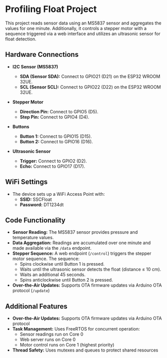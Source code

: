 # Profiling Float Project

This project reads sensor data using an MS5837 sensor and aggregates the values for one minute. Additionally, it controls a stepper motor with a sequence triggered via a web interface and utilizes an ultrasonic sensor for float detection.

## Hardware Connections

- **I2C Sensor (MS5837)**
  - **SDA (Sensor SDA):** Connect to GPIO21 (D21) on the ESP32 WROOM 32UE.
  - **SCL (Sensor SCL):** Connect to GPIO22 (D22) on the ESP32 WROOM 32UE.

- **Stepper Motor**
  - **Direction Pin:** Connect to GPIO5 (D5).
  - **Step Pin:** Connect to GPIO4 (D4).

- **Buttons**
  - **Button 1:** Connect to GPIO15 (D15).
  - **Button 2:** Connect to GPIO16 (D16).

- **Ultrasonic Sensor**
  - **Trigger:** Connect to GPIO2 (D2).
  - **Echo:** Connect to GPIO17 (D17).

## WiFi Settings

- The device sets up a WiFi Access Point with:
  - **SSID:** SSCFloat
  - **Password:** DT1234dt

## Code Functionality

- **Sensor Reading:** The MS5837 sensor provides pressure and temperature values.
- **Data Aggregation:** Readings are accumulated over one minute and made available via the `/data` endpoint.
- **Stepper Sequence:** A web endpoint (`/control`) triggers the stepper motor sequence. The sequence:
  - Spins clockwise until Button 1 is pressed.
  - Waits until the ultrasonic sensor detects the float (distance ≤ 10 cm).
  - Waits an additional 45 seconds.
  - Spins anticlockwise until Button 2 is pressed.
- **Over-the-Air Updates:** Supports OTA firmware updates via Arduino OTA protocol  (`/update`)
## Additional Features

- **Over-the-Air Updates:** Supports OTA firmware updates via Arduino OTA protocol
- **Task Management:** Uses FreeRTOS for concurrent operation:
  - Sensor readings run on Core 0
  - Web server runs on Core 0
  - Motor control runs on Core 1 (highest priority)
- **Thread Safety:** Uses mutexes and queues to protect shared resources